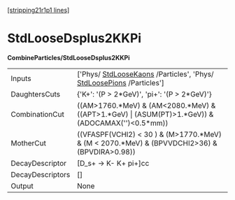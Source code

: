 [[stripping21r1p1 lines]](./stripping21r1p1-index)

# StdLooseDsplus2KKPi

**CombineParticles/StdLooseDsplus2KKPi**

|                  |                                                                                                                                              |
|------------------|----------------------------------------------------------------------------------------------------------------------------------------------|
| Inputs           | ['Phys/ [StdLooseKaons](./stripping21r1p1-stdloosekaons) /Particles', 'Phys/ [StdLoosePions](./stripping21r1p1-stdloosepions) /Particles'] |
| DaughtersCuts    | {'K+': '(P \> 2\*GeV)', 'pi+': '(P \> 2\*GeV)'}                                                                                              |
| CombinationCut   | ((AM\>1760.\*MeV) & (AM\<2080.\*MeV) & ((APT\>1.\*GeV) \| (ASUM(PT)\>1.\*GeV)) & (ADOCAMAX('')\<0.5\*mm))                                    |
| MotherCut        | ((VFASPF(VCHI2) \< 30 ) & (M\>1770.\*MeV) & (M \< 2070.\*MeV) & (BPVVDCHI2\>36) & (BPVDIRA\>0.98))                                           |
| DecayDescriptor  | [D_s+ -\> K- K+ pi+]cc                                                                                                                     |
| DecayDescriptors | []                                                                                                                                         |
| Output           | None                                                                                                                                         |

